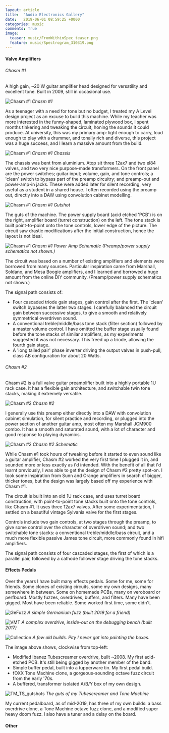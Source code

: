 ```yaml
---
layout: article
title:  "Audio Electronics Gallery"
date:   2019-06-01 08:59:25 +0000
categories: music
comments: True
image:
  teaser: music/FromWithinSpec_teaser.png
  feature: music/Spectrogram_310319.png
---
```


#### Valve Amplifiers

###### Chasm #1

A high gain, ~20 W guitar amplifier head designed for versatility and excellent tone. Built in 2009, still in occasional use.

![Chasm #1](/images/music/Chasm1_EDITED.png)
*Chasm #1*

As a teenager with a need for tone but no budget, I treated my A Level design project as an excuse to build this machine. While my teacher was more interested in the funny-shaped, laminated plywood box, I spent months tinkering and tweaking the circuit, honing the sounds it could produce. At university, this was my primary amp: light enough to carry, loud enough to play with a drummer, and tonally rich and diverse, this project was a huge success, and I learn a massive amount from the build.

![Chasm #1](/images/music/Chasm1_chassis.JPG)
*Chasm #1 Chassis*

The chassis was bent from aluminium. Atop sit three 12ax7 and two el84 valves, and two very nice purpose-made transformers. On the front panel are the power switches; guitar input; volume, gain, and tone controls; a 'clean' switch to bypass part of the preamp circuitry; and preamp-out and power-amp-in jacks. These were added later for silent recording, very useful as a student in a shared house. I often recorded using the preamp out, directly into a DAW using convolution cabinet modelling.

![Chasm #1](/images/music/Chasm1_gutshot.JPG)
*Chasm #1 Gutshot*

The guts of the machine. The power supply board (acid etched 'PCB') is on the right, amplifier board (turret construction) on the left. The tone stack is built point-to-point onto the tone controls, lower edge of the picture. The circuit saw drastic modifications after the initial construction, hence the layout is not ideal.

![Chasm #1](/images/music/SCAN0002.JPG)
*Chasm #1 Power Amp Schematic (Preamp/power supply schematics not shown.)*

The circuit was based on a number of existing amplifiers and elements were borrowed from many sources. Particular inspiration came from Marshall, Soldano, and Mesa Boogie amplifiers, and I learned and borrowed a huge amount from the online DIY community. (Preamp/power supply schematics not shown.)

The signal path consists of:
- Four cascaded triode gain stages, gain control after the first. The 'clean' switch bypasses the latter two stages. I carefully balanced the circuit gain between successive stages, to give a smooth and relatively symmetrical overdriven sound.
- A conventional treble/middle/bass tone stack (filter section) followed by a master volume control. I have omitted the buffer stage usually found before the tone stacks of similar amplifiers, as my experiments suggested it was not necessary. This freed up a triode, allowing the fourth gain stage.
- A 'long tailed pair' phase inverter driving the output valves in push-pull, class AB configuration for about 20 Watts.


###### Chasm #2

Chasm #2 is a full valve guitar preamplifier built into a highly portable 1U rack case. It has a flexible gain architecture, and switchable twin tone stacks, making it extremely versatile.

![Chasm #2](/images/music/Chasm2_EDITED.png)
*Chasm #2*

I generally use this preamp either directly into a DAW with convolution cabinet simulation, for silent practice and recording, or plugged into the power section of another guitar amp, most often my Marshall JCM900 combo. It has a smooth and saturated sound, with a lot of character and good response to playing dynamics.

![Chasm #2](/images/music/SCAN0001.JPG)
*Chasm #2 Schematic*

While Chasm #1 took hours of tweaking before it started to even sound like a guitar amplifier, Chasm #2 worked the very first time I plugged it in, and sounded more or less exactly as i'd intended. With the benefit of all that i'd learnt previously, I was able to get the design of Chasm #2 pretty spot-on. I took some inspiration from Sunn and Orange amplifiers in search of bigger, thicker tones, but the design was largely based off my experience with Chasm #1.

The circuit is built into an old 1U rack case, and uses turret board construction, with point-to-point tone stacks built onto the tone controls, like Chasm #1. It uses three 12ax7 valves. After some experimentation, I settled on a beautiful vintage Sylvania valve for the first stages.

Controls include two gain controls, at two stages through the preamp, to give some control over the character of overdriven sound; and two switchable tone stacks: a conventional treble/middle/bass circuit, and a much more flexible passive James tone circuit, more commonly found in hifi amplifiers.

The signal path consists of four cascaded stages, the first of which is a parallel pair, followed by a cathode follower stage driving the tone stacks.

#### Effects Pedals

Over the years I have built many effects pedals. Some for me, some for friends. Some clones of existing circuits, some my own designs, many somewhere in between. Some on homemade PCBs, many on veroboard or perfboard. Mostly fuzzes, overdrives, buffers, and filters. Many have been gigged. Most have been reliable. Some worked first time, some didn't.

![GeFuzz](/images/music/IMG_5441.JPG)
*A simple Germanium fuzz (built 2019 for a friend)*

![VMT](/images/music/IMG-20170529-WA0000.jpg)
*A complex overdrive, inside-out on the debugging bench (built 2017)*


![Collection](/images/music/IMG_3020.JPG)
*A few old builds. Pity I never got into painting the boxes.*

The image above shows, clockwise from top-left:
- Modified Ibanez Tubescreamer overdrive, built ~2008. My first acid-etched PCB. It's still being gigged by another member of the band.
- Simple buffer pedal, built into a tupperware tin. My first pedal build.
- fOXX Tone Machine clone, a gorgeous-sounding octave fuzz circuit from the early '70s.
- A buffered, transformer isolated A/B/Y box of my own design.

![TM_TS_gutshots](/images/music/IMG_3023.JPG)
*The guts of my Tubescreamer and Tone Machine*

My current pedalboard, as of mid-2019, has three of my own builds: a bass overdrive clone, a Tone Machine octave fuzz clone, and a modified super heavy doom fuzz. I also have a tuner and a delay on the board.

#### Other
